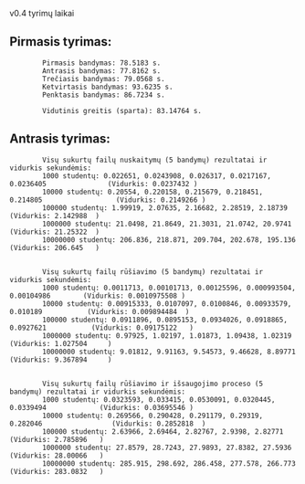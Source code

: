 v0.4 tyrimų laikai

## Pirmasis tyrimas: 

            Pirmasis bandymas: 78.5183 s.
            Antrasis bandymas: 77.8162 s.
            Trečiasis bandymas: 79.0568 s.
            Ketvirtasis bandymas: 93.6235 s.
            Penktasis bandymas: 86.7234 s. 

            Vidutinis greitis (sparta): 83.14764 s. 

## Antrasis tyrimas: 

            Visų sukurtų failų nuskaitymų (5 bandymų) rezultatai ir vidurkis sekundėmis:
            1000 studentų: 0.022651, 0.0243908, 0.026317, 0.0217167, 0.0236405               (Vidurkis: 0.0237432 )
            10000 studentų: 0.20554, 0.220158, 0.215679, 0.218451, 0.214805                  (Vidurkis: 0.2149266 )
            100000 studentų: 1.99919, 2.07635, 2.16682, 2.28519, 2.18739                     (Vidurkis: 2.142988  )
            1000000 studentų: 21.0498, 21.8649, 21.3031, 21.0742, 20.9741                    (Vidurkis: 21.25322  )
            10000000 studentų: 206.836, 218.871, 209.704, 202.678, 195.136                   (Vidurkis: 206.645   )


            Visų sukurtų failų rūšiavimo (5 bandymų) rezultatai ir vidurkis sekundėmis:
            1000 studentų: 0.0011713, 0.00101713, 0.00125596, 0.000993504, 0.00104986        (Vidurkis: 0.0010975508 )
            10000 studentų: 0.00915333, 0.0107097, 0.0100846, 0.00933579, 0.010189           (Vidurkis: 0.009894484  )
            100000 studentų: 0.0911896, 0.0895153, 0.0934026, 0.0918865, 0.0927621           (Vidurkis: 0.09175122   )
            1000000 studentų: 0.97925, 1.02197, 1.01873, 1.09438, 1.02319                    (Vidurkis: 1.027504     )
            10000000 studentų: 9.01812, 9.91163, 9.54573, 9.46628, 8.89771                   (Vidurkis: 9.367894     )


            Visų sukurtų failų rūšiavimo ir išsaugojimo proceso (5 bandymų) rezultatai ir vidurkis sekundėmis:
            1000 studentų: 0.0323593, 0.033415, 0.0530091, 0.0320445, 0.0339494             (Vidurkis: 0.03695546 )
            10000 studentų: 0.269566, 0.290428, 0.291179, 0.29319, 0.282046                 (Vidurkis: 0.2852818  )
            100000 studentų: 2.63966, 2.69464, 2.82767, 2.9398, 2.82771                     (Vidurkis: 2.785896   )
            1000000 studentų: 27.8579, 28.7243, 27.9893, 27.8382, 27.5936                   (Vidurkis: 28.00066   )
            10000000 studentų: 285.915, 298.692, 286.458, 277.578, 266.773                  (Vidurkis: 283.0832   )   
